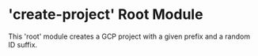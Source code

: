 # 'create-project' Root Module

This 'root' module creates a GCP project with a given prefix
and a random ID suffix.

